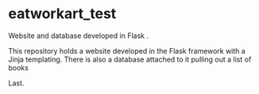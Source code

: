 # eatworkart_test
Website and database developed in Flask .

This repository holds a website developed in the Flask framework with a Jinja templating.
There is also a database attached to it pulling out a list of books

Last.
